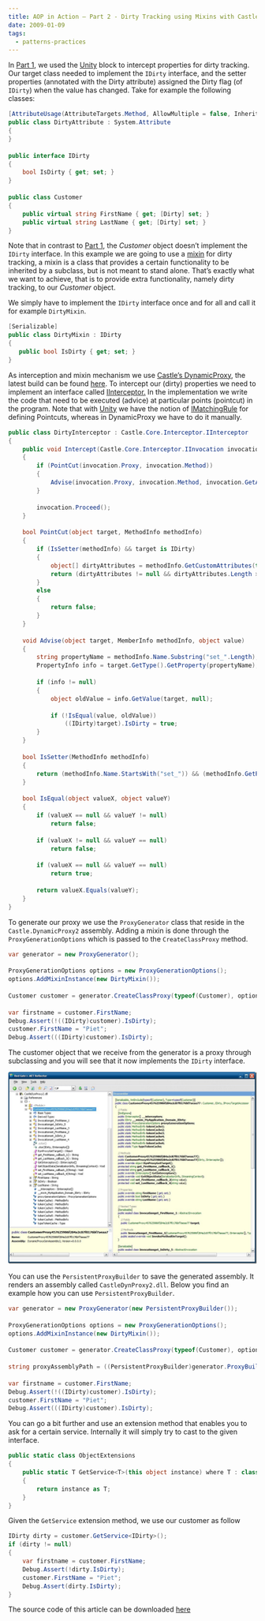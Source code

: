 ```yaml
---
title: AOP in Action – Part 2 - Dirty Tracking using Mixins with Castle’s DynamicProxy
date: 2009-01-09
tags: 
  - patterns-practices
---
```


In [Part 1](http://www.christophdebaene.com/blog/2008/11/02/aop-in-action-part-1-dirty-tracking-using-unity-interception/), we used the [Unity](http://www.codeplex.com/unity) block to intercept properties for dirty tracking. Our target class needed to implement the `IDirty` interface, and the setter properties (annotated with the Dirty attribute) assigned the Dirty flag (of `IDirty`) when the value has changed. Take for example the following classes:

```csharp
[AttributeUsage(AttributeTargets.Method, AllowMultiple = false, Inherited = true)]
public class DirtyAttribute : System.Attribute
{
}
 
public interface IDirty
{
    bool IsDirty { get; set; }
}
 
public class Customer
{
    public virtual string FirstName { get; [Dirty] set; }
    public virtual string LastName { get; [Dirty] set; }
}
```

Note that in contrast to [Part 1](http://www.christophdebaene.com/blog/2008/11/02/aop-in-action-part-1-dirty-tracking-using-unity-interception/), the _Customer_ object doesn’t implement the `IDirty` interface. In this example we are going to use a [mixin](http://en.wikipedia.org/wiki/Mixins) for dirty tracking, a mixin is a class that provides a certain functionality to be inherited by a subclass, but is not meant to stand alone. That’s exactly what we want to achieve, that is to provide extra functionality, namely dirty tracking, to our _Customer_ object.

We simply have to implement the `IDirty` interface once and for all and call it for example `DirtyMixin`.

```csharp
[Serializable]
public class DirtyMixin : IDirty
{
   public bool IsDirty { get; set; }
}
```

As interception and mixin mechanism we use [Castle’s DynamicProxy](http://www.castleproject.org/dynamicproxy/index.html), the latest build can be found [here](http://builds.castleproject.org/cruise/index.castle). To intercept our (dirty) properties we need to implement an interface called [IInterceptor.](http://api.castleproject.org/html/T_Castle_Core_Interceptor_IInterceptor.htm) In the implementation we write the code that need to be executed (advice) at particular points (pointcut) in the program. Note that with [Unity](http://www.codeplex.com/unity) we have the notion of [IMatchingRule](http://msdn.microsoft.com/en-us/library/dd140076.aspx) for defining Pointcuts, whereas in DynamicProxy we have to do it manually.

```csharp
public class DirtyInterceptor : Castle.Core.Interceptor.IInterceptor
{
    public void Intercept(Castle.Core.Interceptor.IInvocation invocation)
    {
        if (PointCut(invocation.Proxy, invocation.Method))
        {
            Advise(invocation.Proxy, invocation.Method, invocation.GetArgumentValue(0));
        }
 
        invocation.Proceed();
    }
 
    bool PointCut(object target, MethodInfo methodInfo)
    {
        if (IsSetter(methodInfo) && target is IDirty)
        {
            object[] dirtyAttributes = methodInfo.GetCustomAttributes(typeof(DirtyAttribute), true);
            return (dirtyAttributes != null && dirtyAttributes.Length > 0);
        }
        else
        {
            return false;
        }
    }
 
    void Advise(object target, MemberInfo methodInfo, object value)
    {
        string propertyName = methodInfo.Name.Substring("set_".Length);
        PropertyInfo info = target.GetType().GetProperty(propertyName);
 
        if (info != null)
        {
            object oldValue = info.GetValue(target, null);
 
            if (!IsEqual(value, oldValue))
                ((IDirty)target).IsDirty = true;
        }
    }
 
    bool IsSetter(MethodInfo methodInfo)
    {
        return (methodInfo.Name.StartsWith("set_")) && (methodInfo.GetParameters().Length == 1);
    }
 
    bool IsEqual(object valueX, object valueY)
    {
        if (valueX == null && valueY != null)
            return false;
 
        if (valueX != null && valueY == null)
            return false;
 
        if (valueX == null && valueY == null)
            return true;
 
        return valueX.Equals(valueY);
    }
}
```

To generate our proxy we use the `ProxyGenerator` class that reside in the `Castle.DynamicProxy2` assembly. Adding a mixin is done through the `ProxyGenerationOptions` which is passed to the `CreateClassProxy` method.

```csharp
var generator = new ProxyGenerator();
 
ProxyGenerationOptions options = new ProxyGenerationOptions();
options.AddMixinInstance(new DirtyMixin());
 
Customer customer = generator.CreateClassProxy(typeof(Customer), options, new DirtyInterceptor()) as Customer;
 
var firstname = customer.FirstName;
Debug.Assert(!((IDirty)customer).IsDirty);
customer.FirstName = "Piet";
Debug.Assert(((IDirty)customer).IsDirty);
```

The customer object that we receive from the generator is a proxy through subclassing and you will see that it now implements the `IDirty` interface.

![MixinReflector_2](images/mixinreflector_2.jpg)

You can use the `PersistentProxyBuilder` to save the generated assembly. It renders an assembly called `CastleDynProxy2.dll`. Below you find an example how you can use `PersistentProxyBuilder`.

```csharp
var generator = new ProxyGenerator(new PersistentProxyBuilder());
 
ProxyGenerationOptions options = new ProxyGenerationOptions();
options.AddMixinInstance(new DirtyMixin());
 
Customer customer = generator.CreateClassProxy(typeof(Customer), options, new DirtyInterceptor()) as Customer;
 
string proxyAssemblyPath = ((PersistentProxyBuilder)generator.ProxyBuilder).SaveAssembly();
 
var firstname = customer.FirstName;
Debug.Assert(!((IDirty)customer).IsDirty);
customer.FirstName = "Piet";
Debug.Assert(((IDirty)customer).IsDirty);
```

You can go a bit further and use an extension method that enables you to ask for a certain service. Internally it will simply try to cast to the given interface.

```csharp
public static class ObjectExtensions
{
    public static T GetService<T>(this object instance) where T : class
    {
        return instance as T;
    }
}
```

Given the `GetService` extension method, we use our customer as follow

```csharp
IDirty dirty = customer.GetService<IDirty>();
if (dirty != null)
{
    var firstname = customer.FirstName;
    Debug.Assert(!dirty.IsDirty);
    customer.FirstName = "Piet";
    Debug.Assert(dirty.IsDirty);
}
```

The source code of this article can be downloaded [here](http://christophdebaene.com/blog/wp-content/uploads/2009/01/AOP-in-Action-Part-2.zip)
